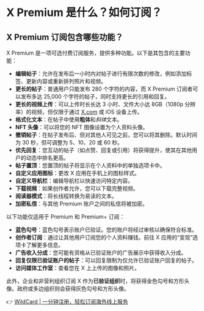 # X Premium 是什么？如何订阅？

## X Premium 订阅包含哪些功能？

X Premium 是一项可选付费订阅服务，提供多种功能。以下是其包含的主要功能：

- **编辑帖子**：允许在发布后一小时内对帖子进行有限次数的修改，例如添加标签、更新内容或重新排列照片和视频。
- **更长的帖子**：普通用户只能发布 280 个字符的内容，而 X Premium 订阅者可以发布多达 25,000 个字符的帖子，同时支持更长的引用和回复。
- **更长的视频上传**：可以上传时长长达 3 小时、文件大小达 8GB（1080p 分辨率）的视频，但仅限于通过 [X.com](https://bbtdd.com/WildCard) 或 iOS 设备上传。
- **格式化文本**：在帖子中使用**粗体**和*斜体*文本。
- **NFT 头像**：可以将您的 NFT 图像设置为个人资料头像。
- **撤销帖子**：在帖子发布后、但对其他人可见之前，您可以将其删除。默认时间为 30 秒，但可调整为 5、10、20 或 60 秒。
- **优先回复**：您互动的帖子（如点赞、回复或引用）将获得提升，使其在其他用户的动态中排名更高。
- **帖子置顶**：您置顶的帖子将显示在个人资料中的单独选项卡中。
- **自定义应用图标**：更改 X 应用在手机上的图标样式。
- **自定义导航栏**：编辑导航栏以快速访问特定内容。
- **下载视频**：如果创作者允许，您可以下载完整视频。
- **阅读器模式**：将长线程转换为易读的文本。
- **加密私信**：与其他 Premium 账户之间的私信将被加密。

以下功能仅适用于 Premium 和 Premium+ 订阅：

- **蓝色勾号**：蓝色勾号表示账户已验证。您的账户将经过审核以确保符合标准。
- **创作者订阅**：通过让其他用户订阅您的个人资料赚钱。前往 X 应用的“变现”选项卡了解更多信息。
- **广告收入分成**：您可能有资格从已验证账户的广告展示中获得收入分成。
- **回复仅限已验证账户的帖子**：可以回复限制为仅允许已验证账户回复的帖子。
- **访问媒体工作室**：查看您在 X 上上传的图像和照片。

此外，企业和非营利组织订阅 X 作为**已验证组织**时，将获得金色勾号和方形头像。政府或多边组织则会获得灰色勾号和方形头像。

👉 [WildCard | 一分钟注册，轻松订阅海外线上服务](https://bbtdd.com/WildCard)